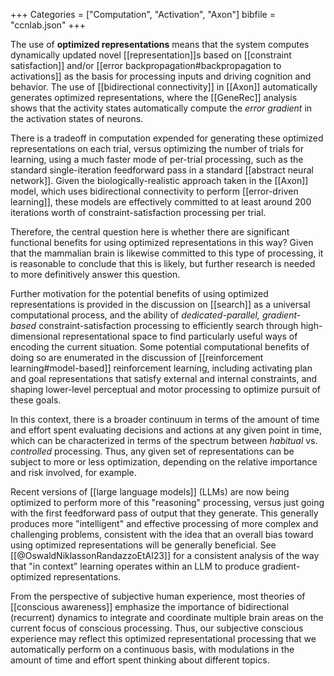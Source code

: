 +++
Categories = ["Computation", "Activation", "Axon"]
bibfile = "ccnlab.json"
+++

The use of **optimized representations** means that the system computes dynamically updated novel [[representation]]s based on [[constraint satisfaction]] and/or [[error backpropagation#backpropagation to activations]] as the basis for processing inputs and driving cognition and behavior. The use of [[bidirectional connectivity]] in [[Axon]] automatically generates optimized representations, where the [[GeneRec]] analysis shows that the activity states automatically compute the _error gradient_ in the activation states of neurons.

There is a tradeoff in computation expended for generating these optimized representations on each trial, versus optimizing the number of trials for learning, using a much faster mode of per-trial processing, such as the standard single-iteration feedforward pass in a standard [[abstract neural network]]. Given the biologically-realistic approach taken in the [[Axon]] model, which uses bidirectional connectivity to perform [[error-driven learning]], these models are effectively committed to at least around 200 iterations worth of constraint-satisfaction processing per trial.

Therefore, the central question here is whether there are significant functional benefits for using optimized representations in this way? Given that the mammalian brain is likewise committed to this type of processing, it is reasonable to conclude that this is likely, but further research is needed to more definitively answer this question.

Further motivation for the potential benefits of using optimized representations is provided in the discussion on [[search]] as a universal computational process, and the ability of _dedicated-parallel, gradient-based_  constraint-satisfaction processing to efficiently search through high-dimensional representational space to find particularly useful ways of encoding the current situation. Some potential computational benefits of doing so are enumerated in the discussion of [[reinforcement learning#model-based]] reinforcement learning, including activating plan and goal representations that satisfy external and internal constraints, and shaping lower-level perceptual and motor processing to optimize pursuit of these goals.

In this context, there is a broader continuum in terms of the amount of time and effort spent evaluating decisions and actions at any given point in time, which can be characterized in terms of the spectrum between _habitual_ vs. _controlled_ processing. Thus, any given set of representations can be subject to more or less optimization, depending on the relative importance and risk involved, for example.

Recent versions of [[large language models]] (LLMs) are now being optimized to perform more of this "reasoning" processing, versus just going with the first feedforward pass of output that they generate. This generally produces more "intelligent" and effective processing of more complex and challenging problems, consistent with the idea that an overall bias toward using optimized representations will be generally beneficial. See [[@OswaldNiklassonRandazzoEtAl23]] for a consistent analysis of the way that "in context" learning operates within an LLM to produce gradient-optimized representations.

From the perspective of subjective human experience, most theories of [[conscious awareness]] emphasize the importance of bidirectional (recurrent) dynamics to integrate and coordinate multiple brain areas on the current focus of conscious processing. Thus, our subjective conscious experience may reflect this optimized representational processing that we automatically perform on a continuous basis, with modulations in the amount of time and effort spent thinking about different topics.


